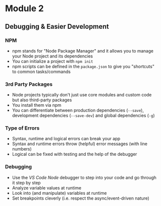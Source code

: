 # Module 2

## Debugging & Easier Development

### NPM

* npm stands for "Node Package Manager" and it allows you to manage your Node project and its dependencies
* You can initialize a project with `npm init`
* npm scripts can be defined in the `package.json` to give you "shortcuts" to common tasks/commands

### 3rd Party Packages

* Node projects typically don't just use core modules and custom code but also third-party packages
* You install them via npm
* You can differentiate between production dependencies (`--save`), development dependencies (`--save-dev`) and global dependencies (`-g`)

### Type of Errors

* Syntax, runtime and logical errors can break your app
* Syntax and runtime errors throw (helpful) error messages (with line numbers)
* Logical can be fixed with testing and the help of the debugger

### Debugging

* Use the *VS Code Node* debugger to step into your code and go through it step by step
* Analyze variable values at runtime
* Look into (and manipulate) variables at runtime
* Set breakpoints cleverly (i.e. respect the async/event-driven nature)
